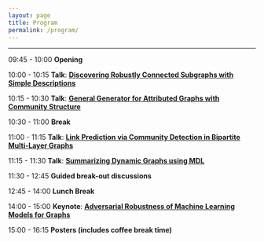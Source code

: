 ```yaml
---
layout: page
title: Program
permalink: /program/
---
```

---
09:45 - 10:00 **Opening**

10:00 - 10:15 **Talk**: [__Discovering Robustly Connected Subgraphs with Simple Descriptions__]({{site.baseurl}}GEM2019_paper_21.pdf)

10:15 - 10:30 **Talk**: [__General Generator for Attributed Graphs with Community Structure__]({{site.baseurl}}GEM2019_paper_15.pdf)

10:30 - 11:00 **Break**

11:00 - 11:15 **Talk**: [__Link Prediction via Community Detection in Bipartite Multi-Layer Graphs__]({{site.baseurl}}GEM2019_paper_12.pdf)

11:15 - 11:30 **Talk**: [__Summarizing Dynamic Graphs using MDL__]({{site.baseurl}}GEM2019_paper_13.pdf)

11:30 - 12:45 **Guided break-out discussions**

12:45 - 14:00 **Lunch Break**

14:00 - 15:00 **Keynote**: [__Adversarial Robustness of Machine Learning Models for Graphs__]({{site.baseurl}}/../keynotes/)

15:00 - 16:15 **Posters (includes coffee break time)**
